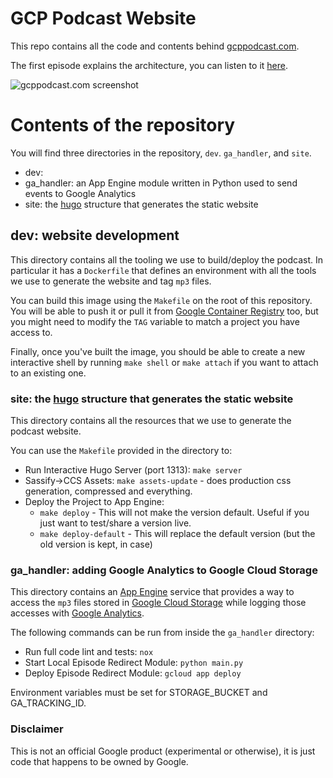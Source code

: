 # GCP Podcast Website

This repo contains all the code and contents behind [gcppodcast.com](https://www.gcppodcast.com).

The first episode explains the architecture, you can listen to it
[here](https://gcppodcast.com/post/episode-1-we-got-a-podcast/).

![gcppodcast.com screenshot](screenshot.png)

# Contents of the repository

You will find three directories in the repository, `dev`. `ga_handler`, and `site`.

- dev: 
- ga_handler: an App Engine module written in Python used to send events to Google Analytics
- site: the [hugo](https://gohugo.io) structure that generates the static website

## dev: website development

This directory contains all the tooling we use to build/deploy the podcast.
In particular it has a `Dockerfile` that defines an environment with all the tools we
use to generate the website and tag `mp3` files.

You can build this image using the `Makefile` on the root of this repository.
You will be able to push it or pull it from
[Google Container Registry](https://cloud.google.com/container-registry/) too,
but you might need to modify the `TAG` variable to match a project you have
access to.

Finally, once you've built the image, you should be able to create a new interactive
shell by running `make shell` or `make attach` if you want to attach to an existing one.

### site: the [hugo](https://gohugo.io) structure that generates the static website

This directory contains all the resources that we use to generate the podcast website.

You can use the `Makefile` provided in the directory to:

- Run Interactive Hugo Server (port 1313): `make server`
- Sassify->CCS Assets: `make assets-update` - does production css generation, compressed and everything.
- Deploy the Project to App Engine:
  - `make deploy` - This will not make the version default. Useful if you just want to test/share a version live.
  - `make deploy-default` - This will replace the default version (but the old version is kept, in case)

### ga_handler: adding Google Analytics to Google Cloud Storage

This directory contains an [App Engine](https://cloud.google.com/appengine) service
that provides a way to access the `mp3` files stored in [Google Cloud Storage](https://cloud.google.com/storage)
while logging those accesses with [Google Analytics](https://analytics.google.com).

The following commands can be run from inside the `ga_handler` directory:

- Run full code lint and tests: `nox`
- Start Local Episode Redirect Module: `python main.py`
- Deploy Episode Redirect Module: `gcloud app deploy`

Environment variables must be set for STORAGE_BUCKET and GA_TRACKING_ID.

### Disclaimer

This is not an official Google product (experimental or otherwise), it is just
code that happens to be owned by Google.